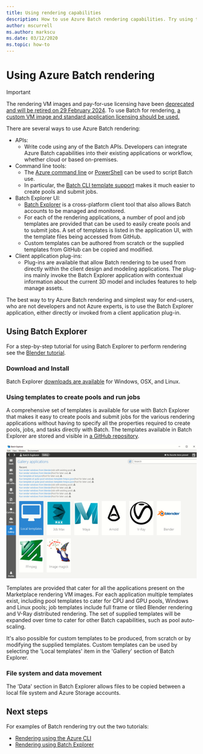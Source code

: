 ```yaml
---
title: Using rendering capabilities
description: How to use Azure Batch rendering capabilities. Try using the Batch Explorer application, either directly or invoked from a client application plug-in.
author: mscurrell
ms.author: markscu
ms.date: 03/12/2020
ms.topic: how-to
---
```


# Using Azure Batch rendering

> [!IMPORTANT]
> The rendering VM images and pay-for-use licensing have been [deprecated and will be retired on 29 February 2024](https://azure.microsoft.com/updates/azure-batch-rendering-vm-images-licensing-will-be-retired-on-29-february-2024/). To use Batch for rendering, [a custom VM image and standard application licensing should be used.](batch-rendering-functionality#batch-pools-using-custom-vm-images-and-standard-application-licensing)

There are several ways to use Azure Batch rendering:

* APIs:
  * Write code using any of the Batch APIs.  Developers can integrate Azure Batch capabilities into their existing applications or workflow, whether cloud or based on-premises.
* Command line tools:
  * The [Azure command line](/cli/azure/) or [PowerShell](/powershell/azure/) can be used to script Batch use.
  * In particular, the [Batch CLI template support](./batch-cli-templates.md) makes it much easier to create pools and submit jobs.
* Batch Explorer UI:
  * [Batch Explorer](https://github.com/Azure/BatchLabs) is a cross-platform client tool that also allows Batch accounts to be managed and monitored.
  * For each of the rendering applications, a number of pool and job templates are provided that can be used to easily create pools and to submit jobs.  A set of templates is listed in the application UI, with the template files being accessed from GitHub.
  * Custom templates can be authored from scratch or the supplied templates from GitHub can be copied and modified.
* Client application plug-ins:
  * Plug-ins are available that allow Batch rendering to be used from directly within the client design and modeling applications.  The plug-ins mainly invoke the Batch Explorer application with contextual information about the current 3D model and includes features to help manage assets.

The best way to try Azure Batch rendering and simplest way for end-users, who are not developers and not Azure experts, is to use the Batch Explorer application, either directly or invoked from a client application plug-in.

## Using Batch Explorer

For a step-by-step tutorial for using Batch Explorer to perform rendering see the [Blender tutorial](./tutorial-rendering-batchexplorer-blender.md).

### Download and Install

Batch Explorer [downloads are available](https://azure.github.io/BatchExplorer/) for Windows, OSX, and Linux.

### Using templates to create pools and run jobs

A comprehensive set of templates is available for use with Batch Explorer that makes it easy to create pools and submit jobs for the various rendering applications without having to specify all the properties required to create pools, jobs, and tasks directly with Batch.  The templates available in Batch Explorer are stored and visible in [a GitHub repository](https://github.com/Azure/BatchExplorer-data/tree/master/ncj).

![Batch Explorer Gallery](./media/batch-rendering-using/batch-explorer-gallery.png)

Templates are provided that cater for all the applications present on the Marketplace rendering VM images.  For each application multiple templates exist, including pool templates to cater for CPU and GPU pools, Windows and Linux pools; job templates include full frame or tiled Blender rendering and V-Ray distributed rendering. The set of supplied templates will be expanded over time to cater for other Batch capabilities, such as pool auto-scaling.

It's also possible for custom templates to be produced, from scratch or by modifying the supplied templates. Custom templates can be used by selecting the 'Local templates' item in the 'Gallery' section of Batch Explorer.

### File system and data movement

The 'Data' section in Batch Explorer allows files to be copied between a local file system and Azure Storage accounts.

## Next steps

For examples of Batch rendering try out the two tutorials:

* [Rendering using the Azure CLI](./tutorial-rendering-cli.md)
* [Rendering using Batch Explorer](./tutorial-rendering-batchexplorer-blender.md)
